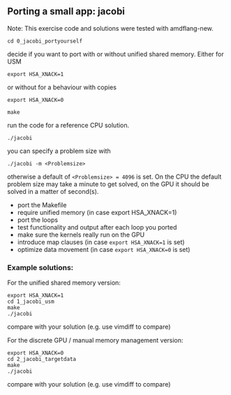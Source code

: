 
## Porting a small app: jacobi

Note: This exercise code and solutions were tested with amdflang-new.
```
cd 0_jacobi_portyourself
```
decide if you want to port with or without unified shared memory.
Either for USM
```
export HSA_XNACK=1
```
or without for a behaviour with copies
```
export HSA_XNACK=0
```
```
make
```
run the code for a reference CPU solution.
```
./jacobi
```
you can specify a problem size with
```
./jacobi -m <Problemsize>
```
otherwise a default of ```<Problemsize> = 4096``` is set.
On the CPU the default problem size may take a minute to get solved, on the GPU it should be solved in a matter of second(s).

- port the Makefile
- require unified memory (in case export HSA_XNACK=1)
- port the loops
- test functionality and output after each loop you ported
- make sure the kernels really run on the GPU
- introduce map clauses (in case ```export HSA_XNACK=1``` is set)
- optimize data movement (in case ```export HSA_XNACK=0``` is set)

### Example solutions:
For the unified shared memory version:
```
export HSA_XNACK=1
cd 1_jacobi_usm
make
./jacobi
```
compare with your solution (e.g. use vimdiff to compare)

For the discrete GPU / manual memory management version:
```
export HSA_XNACK=0
cd 2_jacobi_targetdata
make
./jacobi
```
compare with your solution (e.g. use vimdiff to compare)


